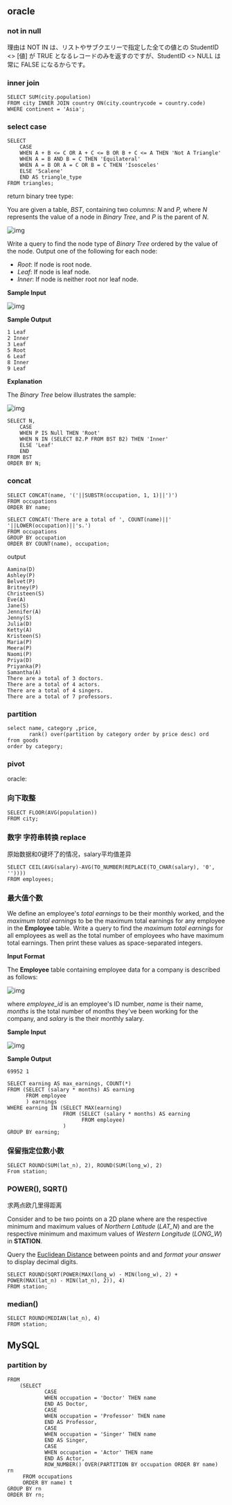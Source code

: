 ## oracle

### not in null

理由は NOT IN は、リストやサブクエリーで指定した全ての値との StudentID <> [値] が TRUE となるレコードのみを返すのですが、StudentID <> NULL は常に FALSE になるからです。

### inner join

```
SELECT SUM(city.population)
FROM city INNER JOIN country ON(city.countrycode = country.code)
WHERE continent = 'Asia';
```



### select case

```
SELECT
    CASE
    WHEN A + B <= C OR A + C <= B OR B + C <= A THEN 'Not A Triangle'
    WHEN A = B AND B = C THEN 'Equilateral'
    WHEN A = B OR A = C OR B = C THEN 'Isosceles'
    ELSE 'Scalene'
    END AS triangle_type
FROM triangles;
```

return binary tree type:

You are given a table, *BST*, containing two columns: *N* and *P,* where *N* represents the value of a node in *Binary Tree*, and *P* is the parent of *N*.

![img](https://s3.amazonaws.com/hr-challenge-images/12888/1443818507-5095ab9853-1.png)

Write a query to find the node type of *Binary Tree* ordered by the value of the node. Output one of the following for each node:

- *Root*: If node is root node.
- *Leaf*: If node is leaf node.
- *Inner*: If node is neither root nor leaf node.

**Sample Input**

![img](https://s3.amazonaws.com/hr-challenge-images/12888/1443818467-30644673f6-2.png)

**Sample Output**

```
1 Leaf
2 Inner
3 Leaf
5 Root
6 Leaf
8 Inner
9 Leaf
```


**Explanation**

The *Binary Tree* below illustrates the sample:

![img](https://s3.amazonaws.com/hr-challenge-images/12888/1443773633-f9e6fd314e-simply_sql_bst.png)

```
SELECT N,
    CASE
    WHEN P IS Null THEN 'Root'
    WHEN N IN (SELECT B2.P FROM BST B2) THEN 'Inner'
    ELSE 'Leaf'
    END
FROM BST
ORDER BY N;
```



### concat

```
SELECT CONCAT(name, '('||SUBSTR(occupation, 1, 1)||')')
FROM occupations
ORDER BY name;

SELECT CONCAT('There are a total of ', COUNT(name)||' '||LOWER(occupation)||'s.')
FROM occupations
GROUP BY occupation
ORDER BY COUNT(name), occupation;
```

output

```
Aamina(D) 
Ashley(P) 
Belvet(P) 
Britney(P) 
Christeen(S) 
Eve(A) 
Jane(S) 
Jennifer(A) 
Jenny(S) 
Julia(D) 
Ketty(A) 
Kristeen(S) 
Maria(P) 
Meera(P) 
Naomi(P) 
Priya(D) 
Priyanka(P) 
Samantha(A) 
There are a total of 3 doctors. 
There are a total of 4 actors. 
There are a total of 4 singers. 
There are a total of 7 professors.
```

### partition



```
select name, category ,price,
       rank() over(partition by category order by price desc) ord
from goods
order by category;
```



### pivot

oracle:

### 向下取整

```
SELECT FLOOR(AVG(population))
FROM city;
```

### 数字 字符串转换 replace

原始数据和0键坏了的情况，salary平均值差异

```
SELECT CEIL(AVG(salary)-AVG(TO_NUMBER(REPLACE(TO_CHAR(salary), '0', ''))))
FROM employees;
```

### 最大值个数

We define an employee's *total earnings* to be their monthly worked, and the *maximum total earnings* to be the maximum total earnings for any employee in the **Employee** table. Write a query to find the *maximum total earnings* for all employees as well as the total number of employees who have maximum total earnings. Then print these values as space-separated integers.

**Input Format**

The **Employee** table containing employee data for a company is described as follows:

![img](https://s3.amazonaws.com/hr-challenge-images/19629/1458557872-4396838885-ScreenShot2016-03-21at4.27.13PM.png)

where *employee_id* is an employee's ID number, *name* is their name, *months* is the total number of months they've been working for the company, and *salary* is the their monthly salary.

**Sample Input**

![img](https://s3.amazonaws.com/hr-challenge-images/19631/1458559098-23bf583125-ScreenShot2016-03-21at4.32.59PM.png)

**Sample Output**

```
69952 1
```

```
SELECT earning AS max_earnings, COUNT(*)
FROM (SELECT (salary * months) AS earning
      FROM employee
      ) earnings
WHERE earning IN (SELECT MAX(earning)
                  FROM (SELECT (salary * months) AS earning
                        FROM employee)
                  )
GROUP BY earning;
```

### 保留指定位数小数

```
SELECT ROUND(SUM(lat_n), 2), ROUND(SUM(long_w), 2)
From station;
```

### POWER(), SQRT()

求两点欧几里得距离

Consider and to be two points on a 2D plane where are the respective minimum and maximum values of *Northern Latitude* (*LAT_N*) and are the respective minimum and maximum values of *Western Longitude* (*LONG_W*) in **STATION**.

Query the [Euclidean Distance](https://en.wikipedia.org/wiki/Euclidean_distance) between points and and *format your answer* to display decimal digits.

```
SELECT ROUND(SQRT(POWER(MAX(long_w) - MIN(long_w), 2) + POWER(MAX(lat_n) - MIN(lat_n), 2)), 4)
FROM station;
```

### median()

```
SELECT ROUND(MEDIAN(lat_n), 4)
FROM station;
```



## MySQL

### partition by

```
FROM 
    (SELECT 
            CASE
            WHEN occupation = 'Doctor' THEN name
            END AS Doctor,
            CASE
            WHEN occupation = 'Professor' THEN name
            END AS Professor,
            CASE
            WHEN occupation = 'Singer' THEN name
            END AS Singer,
            CASE
            WHEN occupation = 'Actor' THEN name
            END AS Actor,
            ROW_NUMBER() OVER(PARTITION BY occupation ORDER BY name) rn 
     FROM occupations
     ORDER BY name) t
GROUP BY rn
ORDER BY rn;
```

